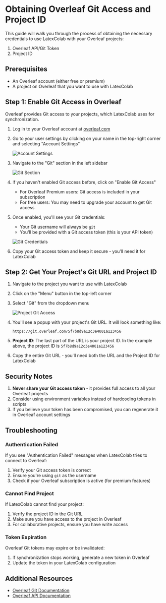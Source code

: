 # Obtaining Overleaf Git Access and Project ID

This guide will walk you through the process of obtaining the necessary credentials to use LatexColab with your Overleaf projects:

1. Overleaf API/Git Token
2. Project ID

## Prerequisites

- An Overleaf account (either free or premium)
- A project on Overleaf that you want to use with LatexColab

## Step 1: Enable Git Access in Overleaf

Overleaf provides Git access to your projects, which LatexColab uses for synchronization.

1. Log in to your Overleaf account at [overleaf.com](https://www.overleaf.com)
2. Go to your user settings by clicking on your name in the top-right corner and selecting "Account Settings"

   ![Account Settings](https://i.imgur.com/example1.png)

3. Navigate to the "Git" section in the left sidebar

   ![Git Section](https://i.imgur.com/example2.png)

4. If you haven't enabled Git access before, click on "Enable Git Access"

   - For Overleaf Premium users: Git access is included in your subscription
   - For free users: You may need to upgrade your account to get Git access

5. Once enabled, you'll see your Git credentials:
   - Your Git username will always be `git`
   - You'll be provided with a Git access token (this is your API token)

   ![Git Credentials](https://i.imgur.com/example3.png)

6. Copy your Git access token and keep it secure - you'll need it for LatexColab

## Step 2: Get Your Project's Git URL and Project ID

1. Navigate to the project you want to use with LatexColab
2. Click on the "Menu" button in the top-left corner
3. Select "Git" from the dropdown menu

   ![Project Git Access](https://i.imgur.com/example4.png)

4. You'll see a popup with your project's Git URL. It will look something like:
   ```
   https://git.overleaf.com/5f7b8d9a12c3e4001a123456
   ```

5. **Project ID**: The last part of the URL is your project ID. In the example above, the project ID is `5f7b8d9a12c3e4001a123456`

6. Copy the entire Git URL - you'll need both the URL and the Project ID for LatexColab

## Security Notes

1. **Never share your Git access token** - it provides full access to all your Overleaf projects
2. Consider using environment variables instead of hardcoding tokens in scripts
3. If you believe your token has been compromised, you can regenerate it in Overleaf account settings

## Troubleshooting

### Authentication Failed

If you see "Authentication Failed" messages when LatexColab tries to connect to Overleaf:

1. Verify your Git access token is correct
2. Ensure you're using `git` as the username
3. Check if your Overleaf subscription is active (for premium features)

### Cannot Find Project

If LatexColab cannot find your project:

1. Verify the project ID in the Git URL
2. Make sure you have access to the project in Overleaf
3. For collaborative projects, ensure you have write access

### Token Expiration

Overleaf Git tokens may expire or be invalidated:

1. If synchronization stops working, generate a new token in Overleaf
2. Update the token in your LatexColab configuration

## Additional Resources

- [Overleaf Git Documentation](https://www.overleaf.com/learn/how-to/Using_Git_and_GitHub)
- [Overleaf API Documentation](https://www.overleaf.com/devs)